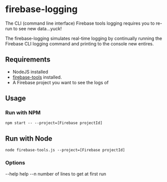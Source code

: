 # firebase-logging

The CLI (command line interface) Firebase tools logging requires you to re-run to see new data...yuck! 

The firebase-logging simulates real-time logging by continually running the Firebase CLI logging command and printing to the console new entires.

## Requirements

- NodeJS installed
- [firebase-tools](https://www.npmjs.com/package/firebase-tools) installed.
- A Firebase project you want to see the logs of

## Usage

### Run with NPM

`npm start -- --project=[Firebase projectId]`

## Run with Node

`node firebase-tools.js --project=[Firebase projectId]`

### Options

--help     help
--n        number of lines to get at first run